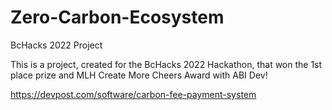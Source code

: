 # Zero-Carbon-Ecosystem
BcHacks 2022 Project

This is a project, created for the BcHacks 2022 Hackathon, that won the 1st place prize and MLH Create More Cheers Award with ABI Dev!

https://devpost.com/software/carbon-fee-payment-system

